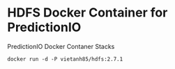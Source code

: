# HDFS Docker Container for PredictionIO
PredictionIO Docker Contaner Stacks

`docker run -d -P vietanh85/hdfs:2.7.1`


